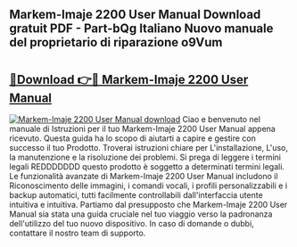 ## Markem-Imaje 2200 User Manual Download gratuit PDF - Part-bQg Italiano Nuovo manuale del proprietario di riparazione o9Vum

# <h2><a href="http://dfdujt1.blite.top/?on=Markem-Imaje+2200+User+Manual">🔗Download 👉🔴 Markem-Imaje 2200 User Manual</a></h2>

[![Markem-Imaje 2200 User Manual download](https://i.imgur.com/lujVjoI.png)](http://dfdujt1.blite.top/?on=Markem-Imaje+2200+User+Manual)
Ciao e benvenuto nel manuale di Istruzioni per il tuo Markem-Imaje 2200 User Manual appena ricevuto. Questa guida ha lo scopo di aiutarti a capire e gestire con successo il tuo Prodotto. Troverai istruzioni chiare per L'installazione, L'uso, la manutenzione e la risoluzione dei problemi. Si prega di leggere i termini legali REDDDDDDD questo prodotto è soggetto a determinati termini legali. Le funzionalità avanzate di Markem-Imaje 2200 User Manual includono il Riconoscimento delle immagini, i comandi vocali, i profili personalizzabili e i backup automatici, tutti facilmente controllabili dall'interfaccia utente intuitiva e intuitiva. Partiamo dal presupposto che Markem-Imaje 2200 User Manual sia stata una guida cruciale nel tuo viaggio verso la padronanza dell'utilizzo del tuo nuovo dispositivo. In caso di domande o dubbi, contattare il nostro team di supporto.
